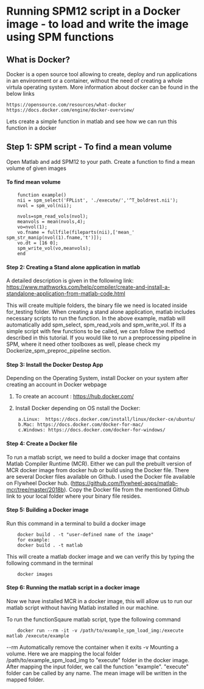 # Running SPM12 script in a Docker image - to load and write the image using SPM functions

## What is Docker?
Docker is a open source tool allowing to create, deploy and run applications in an environment or a container, without the need of creating a whole virtula operating system. More information about docker can be found in the below links

    https://opensource.com/resources/what-docker
    https://docs.docker.com/engine/docker-overview/

Lets create a simple function in matlab and see how we can run this function in a docker



## Step 1: SPM script - To find a mean volume
Open Matlab and add SPM12 to your path. Create a function to find a mean volume of given images

#### To find mean volume
        
        function example()
        nii = spm_select('FPList', './execute/','^T_boldrest.nii');
        nvol = spm_vol(nii);

        nvols=spm_read_vols(nvol);
        meanvols = mean(nvols,4);
        vo=nvol(1);
        vo.fname = fullfile(fileparts(nii),['mean_' spm_str_manip(nvol(1).fname,'t')]);
        vo.dt = [16 0];
        spm_write_vol(vo,meanvols);
        end


#### Step 2: Creating a Stand alone application in matlab 

A detailed description is given in the following link: 
https://www.mathworks.com/help/compiler/create-and-install-a-standalone-application-from-matlab-code.html

This will create multiple folders, the binary file we need is located inside for_testing folder. When creating a stand alone application, matlab includes  necessary scripts to run the function. In the above example, matlab will automatically add spm_select, spm_read_vols and spm_write_vol.
If its a simple script with few functions to be called, we can follow the method described in this tutorial.  If you would like to run a preprocessing pipeline in SPM, where it need other toolboxes as well, please check my Dockerize_spm_preproc_pipeline section.

#### Step 3: Install the Docker Destop App

Depending on the Operating System, install Docker on your system after creating an account in Docker webpage

1. To create an account : https://hub.docker.com/
2. Install Docker depending on OS
nstall the Docker: 

        a.Linux:  https://docs.docker.com/install/linux/docker-ce/ubuntu/
        b.Mac: https://docs.docker.com/docker-for-mac/
        c.Windows: https://docs.docker.com/docker-for-windows/


#### Step 4: Create a Docker file
To run a matlab script, we need to build a docker image that contains Matlab Compiler Runtime (MCR).
Either we can pull the prebuilt version of MCR docker image from docker hub or build using the Docker file. There are several Docker files available on Github. I used the Docker file available on Flywheel Docker hub. (https://github.com/flywheel-apps/matlab-mcr/tree/master/2018b). 
Copy the  Docker file  from the mentioned Github link to your local folder where your  binary file resides.

#### Step 5: Building a Docker image

Run this command in a terminal to build a docker image

        docker build . -t "user-defined name of the image"
        for example:
        docker build . -t matlab

This will create a matlab docker image and we can verify this by typing the following command in the terminal

        docker images
        

#### Step 6: Running  the  matlab script in a docker image

Now we have installed MCR in a docker image, this will allow us to run our matlab script without having Matlab installed in our machine.

To run the functionSqaure matlab script, type the following command 

        docker run --rm -it -v /path/to/example_spm_load_img:/execute matlab /execute/example


--rm  Automatically remove the container when it exits
-v  Mounting a volume. Here we are mapping the local folder /path/to/example_spm_load_img to  "execute" folder in the docker image. 
After mapping the input folder, we call the function "example". "execute" folder can be called by any name. The mean image will be written in  the mapped folder.























